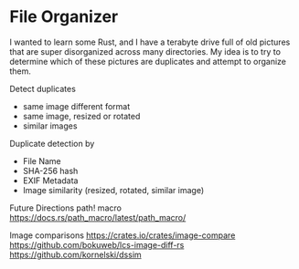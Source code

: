 # File Organizer

I wanted to learn some Rust, and I have a terabyte drive full of old pictures that are super disorganized across many directories. My idea is to try to determine which of these pictures are duplicates and attempt to organize them.

Detect duplicates
* same image different format
* same image, resized or rotated
* similar images

Duplicate detection by 
* File Name
* SHA-256 hash
* EXIF Metadata
* Image similarity (resized, rotated, similar image)

Future Directions
path! macro
https://docs.rs/path_macro/latest/path_macro/

Image comparisons
https://crates.io/crates/image-compare
https://github.com/bokuweb/lcs-image-diff-rs
https://github.com/kornelski/dssim